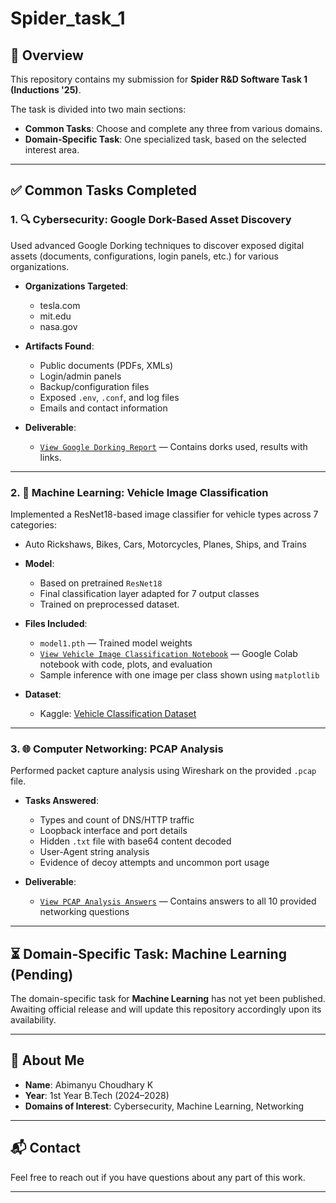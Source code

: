 # Spider_task_1
## 🧠 Overview

This repository contains my submission for **Spider R&D Software Task 1 (Inductions '25)**. 

The task is divided into two main sections:
- **Common Tasks**: Choose and complete any three from various domains.
- **Domain-Specific Task**: One specialized task, based on the selected interest area.

---

## ✅ Common Tasks Completed

### 1. 🔍 Cybersecurity: Google Dork-Based Asset Discovery

Used advanced Google Dorking techniques to discover exposed digital assets (documents, configurations, login panels, etc.) for various organizations.

- **Organizations Targeted**:
  - tesla.com
  - mit.edu
  - nasa.gov

- **Artifacts Found**:
  - Public documents (PDFs, XMLs)
  - Login/admin panels
  - Backup/configuration files
  - Exposed `.env`, `.conf`, and log files
  - Emails and contact information

- **Deliverable**:
  - [`View Google Dorking Report`](./common/Google_Dork-Based_Asset_Discovery/Common_task_1.md) — Contains dorks used, results with links.

---

### 2. 🧠 Machine Learning: Vehicle Image Classification

Implemented a ResNet18-based image classifier for vehicle types across 7 categories:
- Auto Rickshaws, Bikes, Cars, Motorcycles, Planes, Ships, and Trains

- **Model**:
  - Based on pretrained `ResNet18`
  - Final classification layer adapted for 7 output classes
  - Trained on preprocessed dataset.

- **Files Included**:
  - `model1.pth` — Trained model weights
  - [`View Vehicle Image Classification Notebook`](./common/Vehicle_Image_Classification/Common_task_1.ipynb) — Google Colab notebook with code, plots, and evaluation
  - Sample inference with one image per class shown using `matplotlib`

- **Dataset**:
  - Kaggle: [Vehicle Classification Dataset](https://www.kaggle.com/datasets/mohamedmaher5/vehicle-classification)

---

### 3. 🌐 Computer Networking: PCAP Analysis

Performed packet capture analysis using Wireshark on the provided `.pcap` file.

- **Tasks Answered**:
  - Types and count of DNS/HTTP traffic
  - Loopback interface and port details
  - Hidden `.txt` file with base64 content decoded
  - User-Agent string analysis
  - Evidence of decoy attempts and uncommon port usage

- **Deliverable**:
  - [`View PCAP Analysis Answers`](./common/computer_networking/Common_task_1.pdf) — Contains answers to all 10 provided networking questions

---

## ⏳ Domain-Specific Task: Machine Learning (Pending)

The domain-specific task for **Machine Learning** has not yet been published. Awaiting official release and will update this repository accordingly upon its availability.

---

## 🙋 About Me

- **Name**: Abimanyu Choudhary K
- **Year**: 1st Year B.Tech (2024–2028)
- **Domains of Interest**: Cybersecurity, Machine Learning, Networking

---

## 📬 Contact

Feel free to reach out if you have questions about any part of this work.

---
